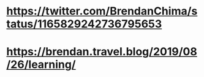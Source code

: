 # https://twitter.com/BrendanChima/status/1165829242736795653
# https://brendan.travel.blog/2019/08/26/learning/
